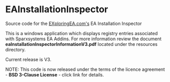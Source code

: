 # EAInstallationInspector

Source code for the [EXploringEA.com's](http://EXploringEA.com "EXploringEA") EA Installation Inspector 

This is a windows application which displays registry entries associated with Sparxsystems EA Addins.
For more information review the document **eaInstallationInspectorInformationV3.pdf** located under the resources directory.

Current release is V3.

NOTE: This code is now released under the terms of the licence agreement - **BSD 3-Clause License** - click link for details.
